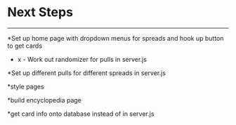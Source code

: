 # Next Steps
---

*Set up home page with dropdown menus for spreads and hook up button to get cards

* x - Work out randomizer for pulls in server.js

*Set up different pulls for different spreads in server.js

*style pages

*build encyclopedia page

*get card info onto database instead of in server.js
